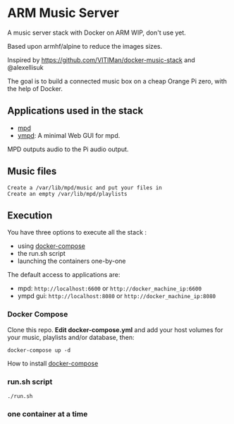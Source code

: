 # ARM Music Server
A music server stack with Docker on ARM
WIP, don't use yet.

Based upon armhf/alpine to reduce the images sizes.

Inspired by https://github.com/VITIMan/docker-music-stack and @alexellisuk

The goal is to build a connected music box on a cheap Orange Pi zero, with the help of Docker.

## Applications used in the stack

- [mpd](http://mpd.wikia.com/wiki/Music_Player_Daemon_Wiki)
- [ympd](https://www.ympd.org/): A minimal Web GUI for mpd.

MPD outputs audio to the Pi audio output.

## Music files

    Create a /var/lib/mpd/music and put your files in
    Create an empty /var/lib/mpd/playlists

## Execution

You have three options to execute all the stack :
* using [docker-compose](https://docs.docker.com/compose/)
* the run.sh script
* launching the containers one-by-one

The default access to applications are:

- mpd: `http://localhost:6600` or `http://docker_machine_ip:6600`
- ympd gui: `http://localhost:8080` or `http://docker_machine_ip:8080`

### Docker Compose

Clone this repo. **Edit docker-compose.yml** and add your host volumes for your music, playlists and/or database, then:

    docker-compose up -d
    
How to install [docker-compose](https://github.com/docker/compose/releases)

### run.sh script

    ./run.sh
    
### one container at a time